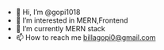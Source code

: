 - 👋 Hi, I’m @gopi1018
- 👀 I’m interested in MERN,Frontend
- 🌱 I’m currently MERN stack
- 📫 How to reach me billagopi0@gmail.com

<!---
gopi1018/gopi1018 is a ✨ special ✨ repository because its `README.md` (this file) appears on your GitHub profile.
You can click the Preview link to take a look at your changes.
--->
